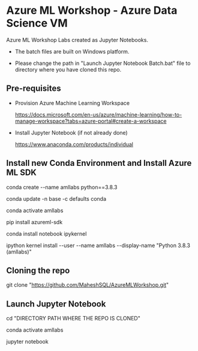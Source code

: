 # Azure ML Workshop - Azure Data Science VM
Azure ML Workshop Labs created as Jupyter Notebooks.

- The batch files are built on Windows platform.

- Please change the path in "Launch Jupyter Notebook Batch.bat" file to directory where you have cloned this repo.

## Pre-requisites 
- Provision Azure Machine Learning Workspace

  https://docs.microsoft.com/en-us/azure/machine-learning/how-to-manage-workspace?tabs=azure-portal#create-a-workspace
  
- Install Jupyter Notebook (if not already done)

  https://www.anaconda.com/products/individual

## Install new Conda Environment and Install Azure ML SDK

conda create --name amllabs python==3.8.3

conda update -n base -c defaults conda

conda activate amllabs

pip install azureml-sdk

conda install notebook ipykernel

ipython kernel install --user --name amllabs --display-name "Python 3.8.3 (amllabs)"

## Cloning the repo
git clone "https://github.com/MaheshSQL/AzureMLWorkshop.git"

## Launch Jupyter Notebook
cd "DIRECTORY PATH WHERE THE REPO IS CLONED"

conda activate amllabs

jupyter notebook
